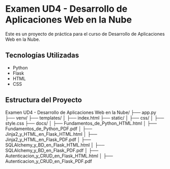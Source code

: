 # Examen UD4 - Desarrollo de Aplicaciones Web en la Nube

Este es un proyecto de práctica para el curso de Desarrollo de Aplicaciones Web en la Nube.

## Tecnologías Utilizadas
- Python
- Flask
- HTML
- CSS

## Estructura del Proyecto
Examen UD4 - Desarrollo de Aplicaciones Web en la Nube/
├── app.py
├── venv/
├── templates/
│   ├── index.html
├── static/
│   ├── css/
│       ├── style.css
├── docs/
│   ├── Fundamentos_de_Python_HTML.html
│   ├── Fundamentos_de_Python_PDF.pdf
│   ├── Jinja2_y_HTML_en_Flask_HTML.html
│   ├── Jinja2_y_HTML_en_Flask_PDF.pdf
│   ├── SQLAlchemy_y_BD_en_Flask_HTML.html
│   ├── SQLAlchemy_y_BD_en_Flask_PDF.pdf
│   ├── Autenticacion_y_CRUD_en_Flask_HTML.html
│   ├── Autenticacion_y_CRUD_en_Flask_PDF.pdf


